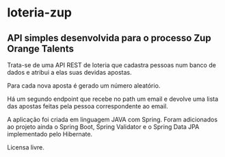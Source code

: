 # loteria-zup
## API simples desenvolvida para o processo Zup Orange Talents

Trata-se de uma API REST de loteria que cadastra pessoas num banco de dados e atribui a elas suas devidas apostas. 

Para cada nova aposta é gerado um número aleatório.

Há um segundo endpoint que recebe no path um email e devolve uma lista das apostas feitas pela pessoa correspondente ao email.

A aplicação foi criada em linguagem JAVA com Spring. Foram adicionados ao projeto ainda o Spring Boot, Spring Validator e o Spring Data JPA implementado pelo Hibernate.

Licensa livre.
